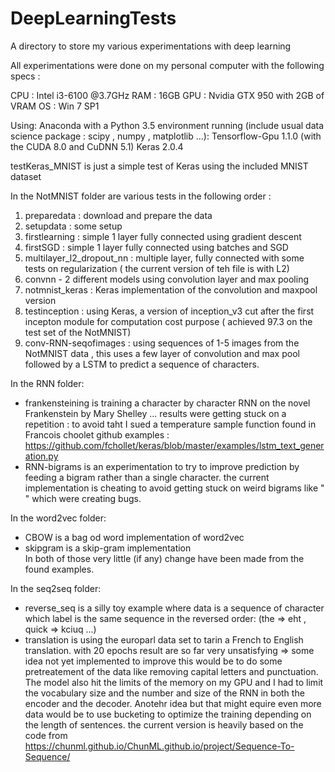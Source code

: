 # DeepLearningTests
A directory to store my various experimentations with deep learning

All experimentations were done on my personal computer with the following specs :

CPU : Intel i3-6100 @3.7GHz
RAM : 16GB
GPU : Nvidia GTX 950 with 2GB of VRAM
OS : Win 7 SP1

Using:
Anaconda with a Python 3.5 environment running (include usual data science package : scipy , numpy , matplotlib ...):
Tensorflow-Gpu 1.1.0 (with the CUDA 8.0 and CuDNN 5.1)
Keras 2.0.4

testKeras_MNIST is just a simple test of Keras using the included MNIST dataset

In the NotMNIST folder are various tests in the following order : 
1) preparedata : download and prepare the data
2) setupdata : some setup 
3) firstlearning : simple 1 layer fully connected using gradient descent
4) firstSGD : simple 1 layer fully connected using batches and SGD
5) multilayer_l2_dropout_nn : multiple layer, fully connected with some tests on regularization ( the current version of teh file is with L2)
6) convnn - 2 different models using convolution layer and max pooling
7) notmnist_keras : Keras implementation of the convolution and maxpool version
8) testinception : using Keras, a version of inception_v3 cut after the first incepton module for computation cost purpose ( achieved 97.3 on the test set of the NotMNIST) 
9) conv-RNN-seqofimages : using sequences of 1-5 images from the NotMNIST data , this uses a few layer of convolution and max pool followed by a LSTM to predict a sequence of characters.

In the  RNN folder:
- frankensteining is training a character by character RNN on the novel Frankenstein by Mary Shelley ... results were getting stuck on a repetition : to avoid taht I sued a temperature sample function found in Francois choolet github examples : https://github.com/fchollet/keras/blob/master/examples/lstm_text_generation.py
-  RNN-bigrams is an experimentation to try to improve prediction by feeding a bigram rather than a single character. the current implementation is cheating to avoid getting stuck on weird bigrams like "  " which were creating bugs.

In the word2vec folder:
- CBOW is a bag od word implementation of word2vec
- skipgram is a skip-gram implementation  
In both of those very little (if any) change have been made from the found examples.

In the seq2seq folder:
- reverse_seq is a silly toy example where data is a sequence of character which label is the same sequence in the reversed order: (the => eht , quick => kciuq ...)
- translation is using the europarl data set to tarin a French to English translation. with 20 epochs result are so far very unsatisfying => some idea not yet implemented to improve this would be to do some pretreatement of the data like removing capital letters and punctuation. The model also hit the limits of the memory on my GPU and I had to limit the vocabulary size and the number and size of the RNN in both the encoder and the decoder. Anotehr idea but that might equire even more data would be to use bucketing to optimize the training depending on the length of sentences. the current version is heavily based on the code from https://chunml.github.io/ChunML.github.io/project/Sequence-To-Sequence/
